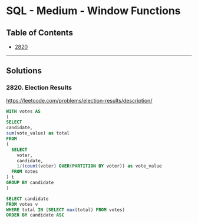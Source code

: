 # SQL - Medium - Window Functions

## Table of Contents

- [2820](#2820)

---

## Solutions
### 2820. Election Results
https://leetcode.com/problems/election-results/description/

```sql
WITH votes AS 
(
SELECT 
candidate, 
sum(vote_value) as total
FROM
(
  SELECT 
    voter, 
    candidate, 
    1/(count(voter) OVER(PARTITION BY voter)) as vote_value
  FROM Votes
) t
GROUP BY candidate
)

SELECT candidate
FROM votes v
WHERE total IN (SELECT max(total) FROM votes)
ORDER BY candidate ASC
```

